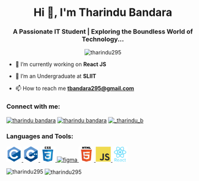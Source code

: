 <h1 align="center">Hi 👋, I'm Tharindu Bandara</h1>
<h3 align="center">A Passionate IT Student | Exploring the Boundless World of Technology...</h3>

<p align="center"> <img src="https://komarev.com/ghpvc/?username=tharindu295&label=Profile%20views&color=0e75b6&style=flat" alt="tharindu295" /> </p>

- 🔭 I’m currently working on **React JS**

- 👯 I’m an Undergraduate at **SLIIT**

- 📫 How to reach me **tbandara295@gmail.com**

<h3 align="left">Connect with me:</h3>
<p align="left">
<a href="https://linkedin.com/in/tharindu bandara" target="blank"><img align="center" src="https://raw.githubusercontent.com/rahuldkjain/github-profile-readme-generator/master/src/images/icons/Social/linked-in-alt.svg" alt="tharindu bandara" height="30" width="40" /></a>
<a href="https://fb.com/tharindu bandara" target="blank"><img align="center" src="https://raw.githubusercontent.com/rahuldkjain/github-profile-readme-generator/master/src/images/icons/Social/facebook.svg" alt="tharindu bandara" height="30" width="40" /></a>
<a href="https://instagram.com/_tharindu_b" target="blank"><img align="center" src="https://raw.githubusercontent.com/rahuldkjain/github-profile-readme-generator/master/src/images/icons/Social/instagram.svg" alt="_tharindu_b" height="30" width="40" /></a>
</p>

<h3 align="left">Languages and Tools:</h3>
<p align="left"> <a href="https://www.cprogramming.com/" target="_blank" rel="noreferrer"> <img src="https://raw.githubusercontent.com/devicons/devicon/master/icons/c/c-original.svg" alt="c" width="40" height="40"/> </a> <a href="https://www.w3schools.com/cpp/" target="_blank" rel="noreferrer"> <img src="https://raw.githubusercontent.com/devicons/devicon/master/icons/cplusplus/cplusplus-original.svg" alt="cplusplus" width="40" height="40"/> </a> <a href="https://www.w3schools.com/css/" target="_blank" rel="noreferrer"> <img src="https://raw.githubusercontent.com/devicons/devicon/master/icons/css3/css3-original-wordmark.svg" alt="css3" width="40" height="40"/> </a> <a href="https://www.figma.com/" target="_blank" rel="noreferrer"> <img src="https://www.vectorlogo.zone/logos/figma/figma-icon.svg" alt="figma" width="40" height="40"/> </a> <a href="https://www.w3.org/html/" target="_blank" rel="noreferrer"> <img src="https://raw.githubusercontent.com/devicons/devicon/master/icons/html5/html5-original-wordmark.svg" alt="html5" width="40" height="40"/> </a> <a href="https://developer.mozilla.org/en-US/docs/Web/JavaScript" target="_blank" rel="noreferrer"> <img src="https://raw.githubusercontent.com/devicons/devicon/master/icons/javascript/javascript-original.svg" alt="javascript" width="40" height="40"/> </a> <a href="https://reactjs.org/" target="_blank" rel="noreferrer"> <img src="https://raw.githubusercontent.com/devicons/devicon/master/icons/react/react-original-wordmark.svg" alt="react" width="40" height="40"/> </a> </p>

<p><img align="left" src="https://github-readme-stats.vercel.app/api/top-langs?username=tharindu295&show_icons=true&locale=en&layout=compact" alt="tharindu295" /></p>

<p>&nbsp;<img align="center" src="https://github-readme-stats.vercel.app/api?username=tharindu295&show_icons=true&locale=en" alt="tharindu295" /></p>
